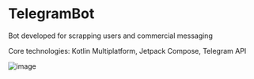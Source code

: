 # TelegramBot
Bot developed for scrapping users and commercial messaging

Core technologies: Kotlin Multiplatform, Jetpack Compose, Telegram API

![image](https://github.com/PolyakovVladislav/TelegramBot/assets/107435582/fce93afe-b9e8-4a2a-9127-cf65f5cee754)


